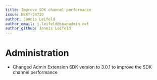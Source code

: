 ```yaml
---
title: Improve SDK channel performance
issue: NEXT-24739
author: Jannis Leifeld
author_email: j.leifeld@snapadmin.net
author_github: Jannis Leifeld
---
```

# Administration
* Changed Admin Extension SDK version to 3.0.1 to improve the SDK channel performance
